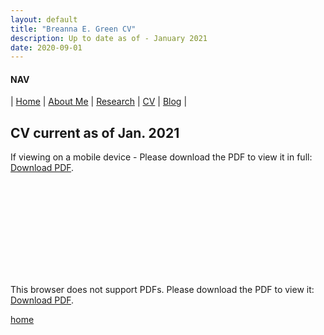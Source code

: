 ```yaml
---
layout: default
title: "Breanna E. Green CV"
description: Up to date as of - January 2021
date: 2020-09-01
---
```


#### NAV

| [Home](./index.html) | [About Me](./about.html) | [Research](./research.html) | [CV](./cv.html)  | [Blog](./blog.html) | 


## CV current as of Jan. 2021



<p>If viewing on a mobile device - Please download the PDF to view it in full: <a href="https://bregreen.github.io/assets/pdfs/CV_2020.pdf">Download PDF</a>.</p>


<object data="https://bregreen.github.io/assets/pdfs/CV_2020.pdf" type="application/pdf" width="100%" height="875px">
    <embed src="https://bregreen.github.io/assets/pdfs/CV_2020.pdf" type="application/pdf">
        <p>This browser does not support PDFs. Please download the PDF to view it: <a href="https://bregreen.github.io/assets/pdfs/CV_2020.pdf">Download PDF</a>.</p>
    </embed>
</object>



[home](./)
